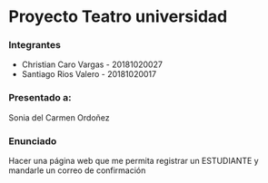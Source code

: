 # Proyecto Teatro universidad

### Integrantes

* Christian Caro Vargas - 20181020027
* Santiago Rios Valero - 20181020017

### Presentado a:

Sonia del Carmen Ordoñez

### Enunciado

Hacer una página web que me permita registrar un ESTUDIANTE y mandarle un correo de confirmación 

